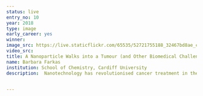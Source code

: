 ```yaml
---
status: live
entry_no: 10
year: 2018
type: image 
early_career: yes
winner: 
image_src: https://live.staticflickr.com/65535/52721755188_32467bd8ae_c_d.jpg
video_src: 
title: A Nanoparticle Walks into a Tumour (and Other Biomedical Challenges)&colon; Towards a Morphology, Size, and Shape of Perfect Anti-Cancer Agents
name: Barbara Farkas
institution: School of Chemistry, Cardiff University
description:  Nanotechnology has revolutionised cancer treatment in the last decade due to the unique properties packed in the nanosized features. Small sizes that are at the very limit of invisible, however, brought big challenges to experimentalists. The ability to investigate substances at the atomic level using supercomputers as ARCHER has boosted both the analysis of compounds that were expected to perform good as well as the search for new materials with outstanding properties for use in the biomedicine.<br><br>This image shows the journey that starts with a cobalt nanoparticle, made of highly magnetic but toxic metal and as such would never be considered a good candidate for the cancer therapy, carries on with its modification with gold coating and functionalisation with biomolecules, just to terminate with a multimodal nanocomposite that has both biocompatibility and power to fight the malignant disease. And all of that thanks to the almighty engine of ARCHER machines. 

  
---
```

